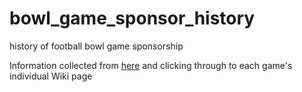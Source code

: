 # bowl_game_sponsor_history
history of football bowl game sponsorship

Information collected from [here](https://en.wikipedia.org/wiki/List_of_college_bowl_games) and clicking through to each game's individual Wiki page
